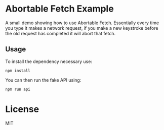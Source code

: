 # Abortable Fetch Example

A small demo showing how to use Abortable Fetch. Essentially every time you type it makes a network request, if you make a new keystroke before the old request has completed it will abort that fetch.

## Usage

To install the dependency necessary use:

`npm install`

You can then run the fake API using:

`npm run api`

# License 
MIT
